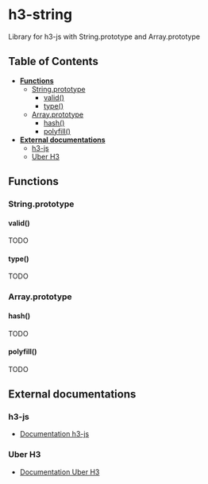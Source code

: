 # h3-string

Library for h3-js with String.prototype and Array.prototype



## Table of Contents

* **[Functions](#functions)**
  * [String.prototype](#string.prototype)
    * [valid()](#valid)
    * [type()](#type)
  * [Array.prototype](#array.prototype)
    * [hash()](#hash)
    * [polyfill()](#polyfill)
* **[External documentations](#external-documentations)**
  * [h3-js](#h3-js)
  * [Uber H3](#uber-h3)



## Functions


### String.prototype

#### valid()

TODO

#### type()

TODO


### Array.prototype

#### hash()

TODO

#### polyfill()

TODO



## External documentations

### h3-js

* [Documentation h3-js](https://github.com/uber/h3-js)

### Uber H3

* [Documentation Uber H3](https://uber.github.io/h3/#/)



